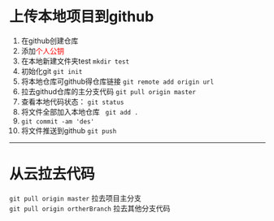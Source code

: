 # 上传本地项目到github <br>
  1. 在github创建仓库 <br>
  2. 添加<font color=red>个人公钥 </font>
  3. 在本地新建文件夹test  `mkdir test` <br>
  4. 初始化git `git init` <br>
  5. 将本地仓库可github得仓库链接 `git remote add origin url` <br>
  6. 拉去githud仓库的主分支代码 `git pull origin master` <br>
  7. 查看本地代码状态： `git status ` <br>
  8. 将文件全部加入本地仓库 ` git add .` <br>
  9. `git commit -am 'des'` <br>
  10. 将文件推送到github ` git push ` <br>
  * * *
  # 从云拉去代码 
  `git pull origin master` 拉去项目主分支 <br>
  `git pull origin ortherBranch` 拉去其他分支代码 <br>
